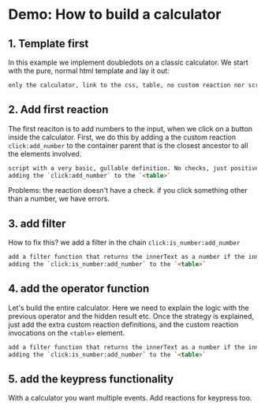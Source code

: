 # Demo: How to build a calculator

## 1. Template first

In this example we implement doubledots on a classic calculator. We start with the pure, normal html template and lay it out:

```html
only the calculator, link to the css, table, no custom reaction nor script
```

## 2. Add first reaction

The first reaciton is to add numbers to the input, when we click on a button inside the calculator. First, we do this by adding a the custom reaction `click:add_number` to the container parent that is the closest ancestor to all the elements involved.

```html
script with a very basic, gullable definition. No checks, just positive assumptions (that might error, often).
adding the `click:add_number` to the `<table>`
```

Problems: the reaction doesn't have a check. if you click something other than a number, we have errors.

## 3. add filter

How to fix this? we add a filter in the chain `click:is_number:add_number`

```html
add a filter function that returns the innerText as a number if the innerText is a number, else customReactions.break. 
adding the `click:is_number:add_number` to the `<table>`
```

## 4. add the operator function

Let's build the entire calculator. Here we need to explain the logic with the previous operator and the hidden result etc. Once the strategy is explained, just add the extra custom reaction definitions, and the custom reaction invocations on the `<table>` element.


```html
add a filter function that returns the innerText as a number if the innerText is a number, else customReactions.break. 
adding the `click:is_number:add_number` to the `<table>`
```

## 5. add the keypress functionality

With a calculator you want multiple events. Add reactions for keypress too.
